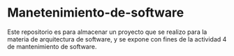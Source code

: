 # Manetenimiento-de-software
Este repositorio es para almacenar un proyecto que se realizo para la materia de arquitectura de software, y se expone con fines de la actividad 4 de mantenimiento de software.
